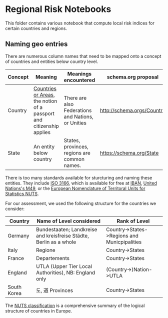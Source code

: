 # Regional Risk Notebooks

This folder contains various notebook that compute local risk indices for certain countries and regions.

## Naming geo entries

There are numerous column names that need to be mapped onto a concept of countries and entities below country level.

|Concept|Meaning      |Meanings encountered|schema.org proposal|
|-------|-------------|--------------------|-------------------|
|Country|[Countries or Areas](https://unstats.un.org/unsd/methodology/m49/), the notion of a passport and citizenship applies|There are also Federations and Nations, or Unities|http://schema.orgs/Country|
|State  |An entity below country|States, provinces, regions are common names.|https://schema.org/State|

There is too many standards available for sturcturing and naming these entities. They include 
[ISO 3166](https://www.iso.org/iso-3166-country-codes.html), which is available for free at [IBAN](https://www.iban.com/country-codes),
[United Nations's M49](https://unstats.un.org/unsd/methodology/m49/), or the [European Nomenclature of Territoral Units for Statistics
NUTS](https://ec.europa.eu/eurostat/en/web/nuts/background).

For our assessment, we used the following structure for the countries we consider:

| Country | Name of Level considered | Rank of Level |
|---------|--------------------------|---------------|
| Germany | Bundestaaten; Landkreise and kreisfreise Städte, Berlin as a whole | Country->States->Regions and Municpipalities |
| Italy   | Regione | Country->States |
| France  | Departements | Country->States |
| England | UTLA (Upper Tier Local Authorities), NB: England only | (Country->)Nation->UTLA |
| South Korea | 도, 道 Provinces | Country->States |

The [NUTS classification](https://ec.europa.eu/eurostat/documents/345175/629341/NUTS2021.xlsx) is a comprehensive summary of the logical
structure of countries in Europe.

